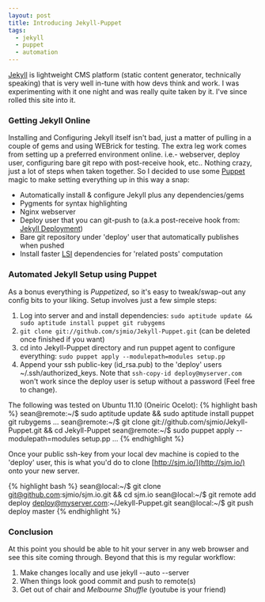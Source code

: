 ```yaml
---
layout: post
title: Introducing Jekyll-Puppet
tags:
  - jekyll
  - puppet
  - automation
---
```

[Jekyll](http://jekyllrb.com/) is lightweight CMS platform (static content generator, technically speaking) that is very well in-tune with how devs think and work. I was experimenting with it one night and was really quite taken by it. I've since rolled this site into it.


### Getting Jekyll Online

Installing and Configuring Jekyll itself isn't bad, just a matter of pulling in a couple of gems and using WEBrick for testing.  The extra leg work comes from setting up a preferred environment online. i.e.- webserver, deploy user, configuring bare git repo with post-receive hook, etc..  Nothing crazy, just a lot of steps when taken together.  So I decided to use some [Puppet](http://docs.puppetlabs.com/) magic to make setting everything up in this way a snap:

* Automatically install &amp; configure Jekyll plus any dependencies/gems
* Pygments for syntax highlighting
* Nginx webserver
* Deploy user that you can git-push to (a.k.a post-receive hook from: [Jekyll Deployment](https://github.com/mojombo/jekyll/wiki/Deployment))
* Bare git repository under 'deploy' user that automatically publishes when pushed
* Install faster [LSI](http://en.wikipedia.org/wiki/Latent_semantic_indexing) dependencies for 'related posts' computation


### Automated Jekyll Setup using Puppet

As a bonus everything is _Puppetized_, so it's easy to tweak/swap-out any config bits to your liking. Setup involves just a few simple steps:

1. Log into server and and install dependencies:
   `sudo aptitude update && sudo aptitude install puppet git rubygems`
2. `git clone git://github.com/sjmio/Jekyll-Puppet.git` (can be deleted once finished if you want)
3. cd into Jekyll-Puppet directory and run puppet agent to configure everything:
   `sudo puppet apply --modulepath=modules setup.pp`
4. Append your ssh public-key (id_rsa.pub) to the 'deploy' users ~/.ssh/authorized_keys. Note that `ssh-copy-id deploy@myserver.com` won't work since the deploy user is setup without a password (Feel free to change).

The following was tested on Ubuntu 11.10 (Oneiric Ocelot):
{% highlight bash %}
sean@remote:~/$ sudo aptitude update && sudo aptitude install puppet git rubygems
...
sean@remote:~/$ git clone git://github.com/sjmio/Jekyll-Puppet.git && cd Jekyll-Puppet
sean@remote:~/$ sudo puppet apply --modulepath=modules setup.pp
...
{% endhighlight %}

Once your public ssh-key from your local dev machine is copied to the 'deploy' user, this is what you'd do to clone [http://sjm.io/](http://sjm.io/) onto your new server.

{% highlight bash %}
sean@local:~/$ git clone git@github.com:sjmio/sjm.io.git && cd sjm.io
sean@local:~/$ git remote add deploy deploy@myserver.com:~/Jekyll-Puppet.git
sean@local:~/$ git push deploy master
{% endhighlight %}

### Conclusion

At this point you should be able to hit your server in any web browser and see this site coming through.  Beyond that this is my regular workflow:

1. Make changes locally and use jekyll --auto --server
2. When things look good commit and push to remote(s)
3. Get out of chair and _Melbourne Shuffle_ (youtube is your friend)


